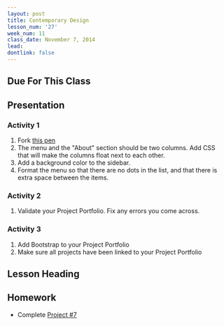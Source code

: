 ```yaml
---
layout: post
title: Contemporary Design
lesson_num: '27'
week_num: 11
class_date: November 7, 2014
lead: 
dontlink: false
---
```


## Due For This Class

## Presentation

### Activity 1

1. Fork [this pen](http://codepen.io/kellygrape/pen/egmtJ?editors=110)
2. The menu and the "About" section should be two columns.  Add CSS that will make the columns float next to each other.
3. Add a background color to the sidebar.
4. Format the menu so that there are no dots in the list, and that there is extra space between the items.


### Activity 2

1. Validate your Project Portfolio.  Fix any errors you come across.

### Activity 3

1. Add Bootstrap to your Project Portfolio
2. Make sure all projects have been linked to your Project Portfolio


## Lesson Heading
  
## Homework

- Complete [Project #7](http://com372-14.github.io/projects/07-prototypes.html)

